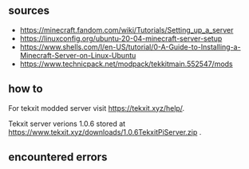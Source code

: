 ## sources

+ https://minecraft.fandom.com/wiki/Tutorials/Setting_up_a_server
+ https://linuxconfig.org/ubuntu-20-04-minecraft-server-setup
+ https://www.shells.com/l/en-US/tutorial/0-A-Guide-to-Installing-a-Minecraft-Server-on-Linux-Ubuntu
+ https://www.technicpack.net/modpack/tekkitmain.552547/mods



## how to

For tekxit modded server visit https://tekxit.xyz/help/.

Tekxit server verions 1.0.6 stored at
  https://www.tekxit.xyz/downloads/1.0.6TekxitPiServer.zip
.



## encountered errors
